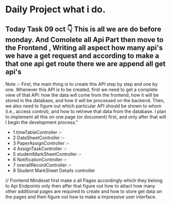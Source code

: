 # Daily Project what i do.

## Today Task 09 oct 👇 This is all we are do before monday. And Comolete all Api Part then move to the Frontend , Writing all aspect how many api's we have a get request and according to make a that one api get route there we are append all get api's

Note :- First, the main thing is to create this API step by step and one by one. Whenever this API is to be created, first we need to get a complete view of that API: how the data will come from the frontend, how it will be stored in the database, and how it will be processed on the backend. Then, we also need to figure out which particular API should be shown to whom (i.e., access control), and how to retrieve that data from the database. I plan to implement all this on one page (or document) first, and only after that will I begin the development process."

- 1 timeTableController :-
- 2 DateSheetController :-
- 3 PaperAssignController :-
- 4 AssignTaskController :-
- 5 studentMarkSheetController :-
- 6 NotificationController :-
- 7 overallRecordController :-
- 8 Student MarkSheet Details controller

// Frontend Mindeset first make a all Pages accordingly which they belong to Api Endpoints only then affer that figure out how to attact how many other additional pages are required to create and how to store get data on the pages and then figure out how to make a impressive user interface.